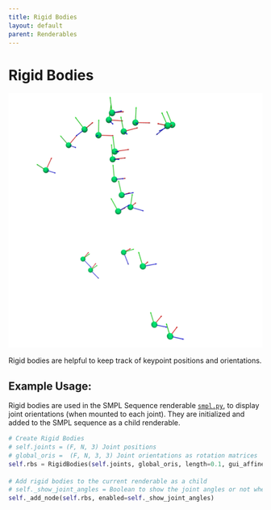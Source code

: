 ```yaml
---
title: Rigid Bodies
layout: default
parent: Renderables
---
```


# Rigid Bodies

![Rigid Bodies](../assets/images/rigid_bodies.png) 

Rigid bodies are helpful to keep track of keypoint positions and orientations. 

## Example Usage:
Rigid bodies are used in the SMPL Sequence renderable [`smpl.py`](https://github.com/eth-ait/aitviewer/blob/main/aitviewer/renderables/smpl.py#L166), to display joint orientations (when mounted to each joint). They are initialized and added to the SMPL sequence as a child renderable. 


```python
# Create Rigid Bodies
# self.joints = (F, N, 3) Joint positions
# global_oris =  (F, N, 3, 3) Joint orientations as rotation matrices
self.rbs = RigidBodies(self.joints, global_oris, length=0.1, gui_affine=False, name="Joint Angles")

# Add rigid bodies to the current renderable as a child
# self._show_joint_angles = Boolean to show the joint angles or not when adding
self._add_node(self.rbs, enabled=self._show_joint_angles)
```
